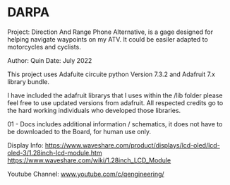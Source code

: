 # DARPA
Project: Direction And Range Phone Alternative, is a gage designed for helping navigate waypoints on my ATV.
It could be easiler adapted to motorcycles and cyclists.

Author: Quin
Date: July 2022

This project uses Adafuite circuite python Version 7.3.2 and Adafruit 7.x library bundle.

I have included the adafruit librarys that I uses within the /lib folder please feel free to use updated versions from adafruit.
All respected credits go to the hard working individuals who developed those libraries.

01 - Docs    includes additional information / schematics, it does not have to be downloaded to the Board, for human use only.


Display Info: 
https://www.waveshare.com/product/displays/lcd-oled/lcd-oled-3/1.28inch-lcd-module.htm
https://www.waveshare.com/wiki/1.28inch_LCD_Module


Youtube Channel: www.youtube.com/c/qengineering/
